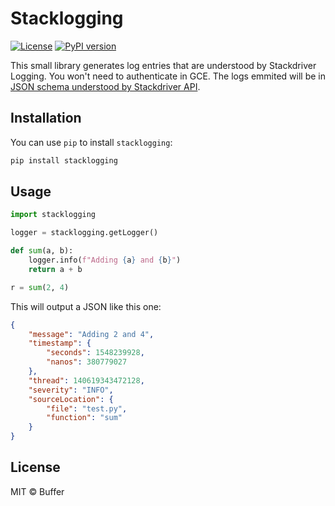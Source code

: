# Stacklogging

[![License](https://img.shields.io/github/license/mashape/apistatus.svg)](LICENSE)
[![PyPI version](https://badge.fury.io/py/mongoct.svg)](https://badge.fury.io/py/stacklogging)

This small library generates log entries that are understood by Stackdriver Logging. You won't need to authenticate in GCE. The logs emmited will be in [JSON schema understood by Stackdriver API](https://cloud.google.com/logging/docs/reference/v2/rest/v2/LogEntry).

## Installation

You can use `pip` to install `stacklogging`:

```bash
pip install stacklogging
```

## Usage

```python
import stacklogging

logger = stacklogging.getLogger()

def sum(a, b):
    logger.info(f"Adding {a} and {b}")
    return a + b

r = sum(2, 4)
```

This will output a JSON like this one:

```json
{
    "message": "Adding 2 and 4",
    "timestamp": {
        "seconds": 1548239928,
        "nanos": 380779027
    },
    "thread": 140619343472128,
    "severity": "INFO",
    "sourceLocation": {
        "file": "test.py",
        "function": "sum"
    }
}
```

## License

MIT © Buffer
